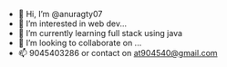 - 👋 Hi, I’m @anuragty07
- 👀 I’m interested in web dev...
- 🌱 I’m currently learning full stack using java
- 💞️ I’m looking to collaborate on ...
- 📫 9045403286 or contact on at904540@gmail.com

<!---
anuragty07/anuragty07 is a ✨ special ✨ repository because its `README.md` (this file) appears on your GitHub profile.
You can click the Preview link to take a look at your changes.
--->
